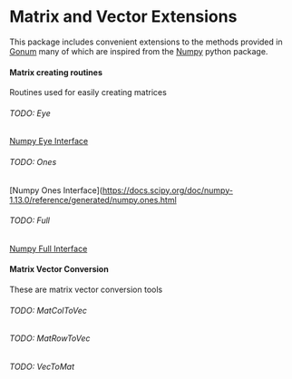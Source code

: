 # Matrix and Vector Extensions
This package includes convenient extensions to the methods provided in [Gonum](https://www.gonum.org)
many of which are inspired from the [Numpy](http://www.numpy.org) python package.

#### Matrix creating routines
Routines used for easily creating matrices
###### TODO: Eye
[Numpy Eye Interface](https://docs.scipy.org/doc/numpy-1.13.0/reference/generated/numpy.eye.html)

###### TODO: Ones
[Numpy Ones Interface](https://docs.scipy.org/doc/numpy-1.13.0/reference/generated/numpy.ones.html
###### TODO: Full
[Numpy Full Interface](https://docs.scipy.org/doc/numpy-1.13.0/reference/generated/numpy.full.html#numpy.full)

#### Matrix Vector Conversion
These are matrix vector conversion tools
###### TODO: MatColToVec

###### TODO: MatRowToVec

###### TODO: VecToMat

